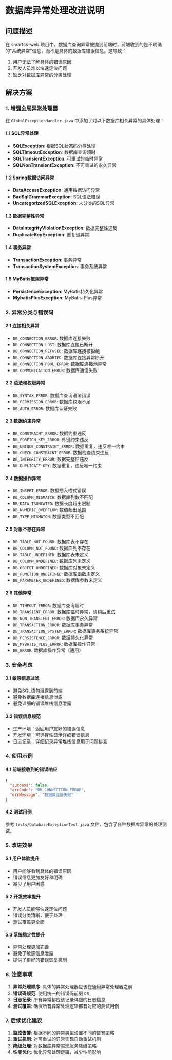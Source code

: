 # 数据库异常处理改进说明

## 问题描述

在 smartcs-web 项目中，数据库查询异常被抛到前端时，前端收到的是不明确的"系统异常"信息，而不是具体的数据库错误信息。这导致：

1. 用户无法了解具体的错误原因
2. 开发人员难以快速定位问题
3. 缺乏对数据库异常的分类处理

## 解决方案

### 1. 增强全局异常处理器

在 `GlobalExceptionHandler.java` 中添加了对以下数据库相关异常的具体处理：

#### 1.1 SQL异常处理
- **SQLException**: 根据SQL状态码分类处理
- **SQLTimeoutException**: 数据库查询超时
- **SQLTransientException**: 可重试的临时异常
- **SQLNonTransientException**: 不可重试的永久异常

#### 1.2 Spring数据访问异常
- **DataAccessException**: 通用数据访问异常
- **BadSqlGrammarException**: SQL语法错误
- **UncategorizedSQLException**: 未分类的SQL异常

#### 1.3 数据完整性异常
- **DataIntegrityViolationException**: 数据完整性违反
- **DuplicateKeyException**: 重复键异常

#### 1.4 事务异常
- **TransactionException**: 事务异常
- **TransactionSystemException**: 事务系统异常

#### 1.5 MyBatis框架异常
- **PersistenceException**: MyBatis持久化异常
- **MybatisPlusException**: MyBatis-Plus异常

### 2. 异常分类与错误码

#### 2.1 连接相关异常
- `DB_CONNECTION_ERROR`: 数据库连接失败
- `DB_CONNECTION_LOST`: 数据库连接已断开
- `DB_CONNECTION_REFUSED`: 数据库连接被拒绝
- `DB_CONNECTION_ABORTED`: 数据库连接异常断开
- `DB_CONNECTION_POOL_ERROR`: 数据库连接池异常
- `DB_COMMUNICATION_ERROR`: 数据库通信失败

#### 2.2 语法和权限异常
- `DB_SYNTAX_ERROR`: 数据库查询语法错误
- `DB_PERMISSION_ERROR`: 数据库权限不足
- `DB_AUTH_ERROR`: 数据库认证失败

#### 2.3 数据约束异常
- `DB_CONSTRAINT_ERROR`: 数据约束违反
- `DB_FOREIGN_KEY_ERROR`: 外键约束违反
- `DB_UNIQUE_CONSTRAINT_ERROR`: 数据重复，违反唯一约束
- `DB_CHECK_CONSTRAINT_ERROR`: 数据检查约束违反
- `DB_INTEGRITY_ERROR`: 数据完整性违反
- `DB_DUPLICATE_KEY`: 数据重复，违反唯一约束

#### 2.4 数据操作异常
- `DB_INSERT_ERROR`: 数据插入格式错误
- `DB_COLUMN_MISMATCH`: 数据库列数不匹配
- `DB_DATA_TRUNCATED`: 数据长度超出限制
- `DB_NUMERIC_OVERFLOW`: 数值超出范围
- `DB_TYPE_MISMATCH`: 数据类型不匹配

#### 2.5 对象不存在异常
- `DB_TABLE_NOT_FOUND`: 数据库表不存在
- `DB_COLUMN_NOT_FOUND`: 数据库列不存在
- `DB_TABLE_UNDEFINED`: 数据库表未定义
- `DB_COLUMN_UNDEFINED`: 数据库列未定义
- `DB_OBJECT_UNDEFINED`: 数据库对象未定义
- `DB_FUNCTION_UNDEFINED`: 数据库函数未定义
- `DB_PARAMETER_UNDEFINED`: 数据库参数未定义

#### 2.6 其他异常
- `DB_TIMEOUT_ERROR`: 数据库查询超时
- `DB_TRANSIENT_ERROR`: 数据库临时异常，请稍后重试
- `DB_NON_TRANSIENT_ERROR`: 数据库永久异常
- `DB_TRANSACTION_ERROR`: 数据库事务异常
- `DB_TRANSACTION_SYSTEM_ERROR`: 数据库事务系统异常
- `DB_PERSISTENCE_ERROR`: 数据持久化异常
- `DB_MYBATIS_PLUS_ERROR`: 数据库操作异常
- `DB_ERROR`: 数据库操作异常（通用）

### 3. 安全考虑

#### 3.1 敏感信息过滤
- 避免SQL语句泄露到前端
- 避免数据库连接信息泄露
- 避免详细的错误堆栈信息泄露

#### 3.2 错误信息规范
- 生产环境：返回用户友好的错误信息
- 开发环境：可选择性显示详细错误信息
- 日志记录：详细记录异常堆栈信息用于问题排查

### 4. 使用示例

#### 4.1 前端接收到的错误响应
```json
{
  "success": false,
  "errCode": "DB_CONNECTION_ERROR",
  "errMessage": "数据库连接失败"
}
```

#### 4.2 测试用例
参考 `tests/DatabaseExceptionTest.java` 文件，包含了各种数据库异常的处理测试。

### 5. 改进效果

#### 5.1 用户体验提升
- 用户能够看到具体的错误原因
- 错误信息更加友好和明确
- 减少了用户困惑

#### 5.2 开发效率提升
- 开发人员能够快速定位问题
- 错误分类清晰，便于处理
- 测试覆盖更全面

#### 5.3 系统稳定性提升
- 异常处理更加完善
- 避免了敏感信息泄露
- 提供了更好的错误恢复机制

### 6. 注意事项

1. **异常处理顺序**: 具体的异常处理器应该在通用异常处理器之前
2. **错误码规范**: 使用统一的错误码前缀 `DB_`
3. **日志记录**: 所有异常都应该记录详细的日志信息
4. **测试覆盖**: 确保所有异常处理逻辑都有对应的测试用例

### 7. 后续优化建议

1. **监控告警**: 根据不同的异常类型设置不同的告警策略
2. **重试机制**: 对可重试的异常实现自动重试机制
3. **降级处理**: 对数据库异常实现服务降级策略
4. **性能优化**: 优化异常处理逻辑，减少性能影响 